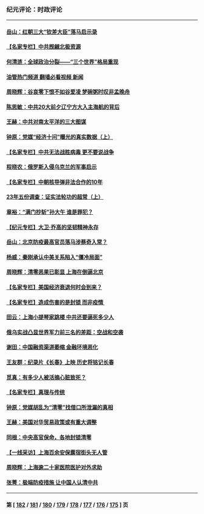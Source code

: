 ### 纪元评论：时政评论
---
#### [岳山：红朝三大“钦差大臣”落马启示录](../../pages/nsc1025/n13715487.md?04200330) 
#### [【名家专栏】中共觊觎北极资源](../../pages/nsc1025/n13715368.md?04200330) 
#### [何清涟：全球政治分裂——“三个世界”格局重现](../../pages/nsc1025/n13715415.md?04200330) 
#### [油管热门频道 翻墙必看视频 新闻](ok?04200330)
#### [周晓辉：谷哀零下恨不如谷爱凌 梦碗粥时叹非孟晚舟](../../pages/nsc1025/n13715224.md?04200330) 
#### [陈思敏：中共20大前夕辽宁方大入主海航的背后](../../pages/nsc1025/n13715096.md?04200330) 
#### [王赫：中共对南太平洋的三大图谋](../../pages/nsc1025/n13715100.md?04200330) 
#### [钟原：党媒“经济十问”曝光的真实数据（上）](../../pages/nsc1025/n13714806.md?04200330) 
#### [【名家专栏】中共无法战胜病毒 更不要说战争](../../pages/nsc1025/n13714738.md?04200330) 
#### [程晓农：俄罗斯入侵乌克兰的军事启示](../../pages/nsc1025/n13714727.md?04200330) 
#### [【名家专栏】中朝核导弹非法合作的10年](../../pages/nsc1025/n13714569.md?04200330) 
#### [23年五份调查：证实法轮功的超常（上）](../../pages/nsc1025/n13714350.md?04200330) 
#### [章裕：“满门抄斩”孙大午 谁是罪犯？](../../pages/nsc1025/n13714269.md?04200330) 
#### [【纪元专栏】大卫‧乔高的坚韧精神永存](../../pages/nsc1025/n13711890.md?04200330) 
#### [岳山：北京防疫最高官员落马涉蔡奇入常？](../../pages/nsc1025/n13713917.md?04200330) 
#### [杨威：秦刚承认中美关系陷入“僵冷局面”](../../pages/nsc1025/n13714010.md?04200330) 
#### [周晓辉：清零恶果已彰显 上海在倒逼北京](../../pages/nsc1025/n13713953.md?04200330) 
#### [【名家专栏】美国经济衰退何时会到来？](../../pages/nsc1025/n13713786.md?04200330) 
#### [【名家专栏】造成伤害的是封锁 而非疫情 ](../../pages/nsc1025/n13713773.md?04200330) 
#### [田云：上海小提琴家跳楼 中共还要逼死多少人](../../pages/nsc1025/n13713485.md?04200330) 
#### [俄乌实战凸显世界军力前三名的差距：空战和空袭](../../pages/nsc1025/n13713544.md?04200330) 
#### [谢田：中国融资渠道萎缩 金融环境恶化](../../pages/nsc1025/n13713480.md?04200330) 
#### [王友群：纪录片《长春》上映 历史将铭记长春](../../pages/nsc1025/n13713380.md?04200330) 
#### [觅真：有多少人被活摘心脏致死？](../../pages/nsc1025/n13713408.md?04200330) 
#### [【名家专栏】真理与传统](../../pages/nsc1025/n13713205.md?04200330) 
#### [钟原：党媒胡乱为“清零”找借口所泄漏的真相](../../pages/nsc1025/n13712917.md?04200330) 
#### [王赫：美国对华贸易政策或有重大调整](../../pages/nsc1025/n13712836.md?04200330) 
#### [同根：中央高官保命，各地封锁清零](../../pages/nsc1025/n13712791.md?04200330) 
#### [【一线采访】上海百余安保露宿街头无人管](../../pages/nsc1025/n13712704.md?04200330) 
#### [周晓辉：上海逾二十家医院医护对外求助](../../pages/nsc1025/n13712683.md?04200330) 
#### [张菁：极端防疫措施 让中国人认清中共](../../pages/nsc1025/n13712679.md?04200330) 

---
#### 第 [ [182](./182.md?04200330) / [181](./181.md?04200330) / [180](./180.md?04200330) / [179](./179.md?04200330) / [178](./178.md?04200330) / [177](./177.md?04200330) / [176](./176.md?04200330) / [175](./175.md?04200330) ] 页
